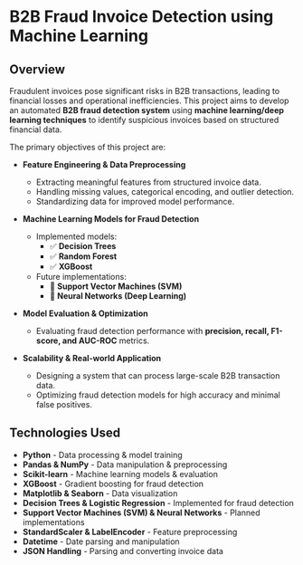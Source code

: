 # B2B Fraud Invoice Detection using Machine Learning  

## Overview  

Fraudulent invoices pose significant risks in B2B transactions, leading to financial losses and operational inefficiencies. This project aims to develop an automated **B2B fraud detection system** using **machine learning/deep learning techniques** to identify suspicious invoices based on structured financial data.  

The primary objectives of this project are:  

- **Feature Engineering & Data Preprocessing**  
  - Extracting meaningful features from structured invoice data.  
  - Handling missing values, categorical encoding, and outlier detection.  
  - Standardizing data for improved model performance.  

- **Machine Learning Models for Fraud Detection**  
  - Implemented models:  
    - ✅ **Decision Trees**  
    - ✅ **Random Forest**  
    - ✅ **XGBoost**  
  - Future implementations:  
    - 🚀 **Support Vector Machines (SVM)**  
    - 🚀 **Neural Networks (Deep Learning)**  

- **Model Evaluation & Optimization**  
  - Evaluating fraud detection performance with **precision, recall, F1-score, and AUC-ROC** metrics.  

- **Scalability & Real-world Application**  
  - Designing a system that can process large-scale B2B transaction data.  
  - Optimizing fraud detection models for high accuracy and minimal false positives.  

## Technologies Used  

- **Python** - Data processing & model training  
- **Pandas & NumPy** - Data manipulation & preprocessing  
- **Scikit-learn** - Machine learning models & evaluation  
- **XGBoost** - Gradient boosting for fraud detection  
- **Matplotlib & Seaborn** - Data visualization  
- **Decision Trees & Logistic Regression** - Implemented for fraud detection  
- **Support Vector Machines (SVM) & Neural Networks** - Planned implementations  
- **StandardScaler & LabelEncoder** - Feature preprocessing  
- **Datetime** - Date parsing and manipulation  
- **JSON Handling** - Parsing and converting invoice data  
